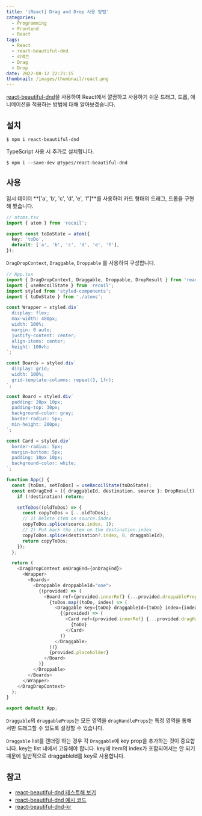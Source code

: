 ```yaml
---
title: '[React] Drag and Drop 사용 방법'
categories:
  - Programming
  - Frontend
  - React
tags:
  - React
  - react-beautiful-dnd
  - 리액트
  - Drag
  - Drop
date: 2022-08-12 22:21:15
thumbnail: /images/thumbnail/react.png
---
```


[react-beautiful-dnd](https://npmjs.com/package/react-beautiful-dnd)을 사용하여 React에서 깔끔하고 사용하기 쉬운 드래그, 드롭, 애니메이션을 적용하는 방법에 대해 알아보겠습니다.

## 설치

```shell
$ npm i react-beautiful-dnd
```

TypeScript 사용 시 추가로 설치합니다.

```shell
$ npm i --save-dev @types/react-beautiful-dnd
```

## 사용

임시 데이터 **['a', 'b', 'c', 'd', 'e', 'f']**를 사용하여 카드 형태의 드래그, 드롭을 구현해 봤습니다.

```ts
// atoms.tsx
import { atom } from 'recoil';

export const toDoState = atom({
  key: 'toDo',
  default: ['a', 'b', 'c', 'd', 'e', 'f'],
});
```

`DragDropContext`, `Draggable`, `Droppable` 를 사용하여 구성합니다.

```ts
// App.tsx
import { DragDropContext, Draggable, Droppable, DropResult } from 'react-beautiful-dnd';
import { useRecoilState } from 'recoil';
import styled from 'styled-components';
import { toDoState } from './atoms';

const Wrapper = styled.div`
  display: flex;
  max-width: 480px;
  width: 100%;
  margin: 0 auto;
  justify-content: center;
  align-items: center;
  height: 100vh;
`;

const Boards = styled.div`
  display: grid;
  width: 100%;
  grid-template-columns: repeat(3, 1fr);
`;

const Board = styled.div`
  padding: 20px 10px;
  padding-top: 30px;
  background-color: gray;
  border-radius: 5px;
  min-height: 200px;
`;

const Card = styled.div`
  border-radius: 5px;
  margin-bottom: 5px;
  padding: 10px 10px;
  background-color: white;
`;

function App() {
  const [toDos, setToDos] = useRecoilState(toDoState);
  const onDragEnd = ({ draggableId, destination, source }: DropResult) => {
    if (!destination) return;

    setToDos((oldToDos) => {
      const copyToDos = [...oldToDos];
      // 1) Delete item on source.index
      copyToDos.splice(source.index, 1);
      // 2) Put back the item on the destination.index
      copyToDos.splice(destination?.index, 0, draggableId);
      return copyToDos;
    });
  };

  return (
    <DragDropContext onDragEnd={onDragEnd}>
      <Wrapper>
        <Boards>
          <Droppable droppableId="one">
            {(provided) => (
              <Board ref={provided.innerRef} {...provided.droppableProps}>
                {toDos.map((toDo, index) => (
                  <Draggable key={toDo} draggableId={toDo} index={index}>
                    {(provided) => (
                      <Card ref={provided.innerRef} {...provided.dragHandleProps} {...provided.draggableProps}>
                        {toDo}
                      </Card>
                    )}
                  </Draggable>
                ))}
                {provided.placeholder}
              </Board>
            )}
          </Droppable>
        </Boards>
      </Wrapper>
    </DragDropContext>
  );
}

export default App;
```

`Draggable`의 `draggableProps`는 모든 영역을 `dragHandleProps`는 특정 영역을 통해서만 드래그할 수 있도록 설정할 수 있습니다.

`Draggable` list를 렌더링 하는 경우 각 `Draggable`에 key prop을 추가하는 것이 중요합니다. key는 list 내에서 고유해야 합니다. key에 item의 index가 포함되어서는 안 되기 때문에 일반적으로 draggableId를 key로 사용합니다.

## 참고

- [react-beautiful-dnd 테스트해 보기](https://react-beautiful-dnd.netlify.app/iframe.html?id=board--simple)
- [react-beautiful-dnd 예시 코드](https://codesandbox.io/s/k260nyxq9v)
- [react-beautiful-dnd-kr](https://github.com/LeeHyungGeun/react-beautiful-dnd-kr)
